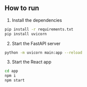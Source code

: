 ## How to run

1. Install the dependencies

```bash
pip install -r requirements.txt
pip install uvicorn
```

2. Start the FastAPI server

```bash
python -m uvicorn main:app --reload

```

3. Start the React app

```bash
cd app
npm i
npm start
```


